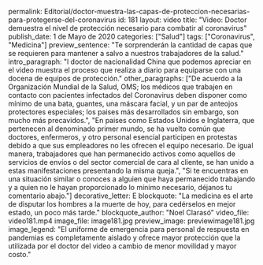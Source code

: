 permalink: 	Editorial/doctor-muestra-las-capas-de-proteccion-necesarias-para-protegerse-del-coronavirus
id:	181
layout: 	video
title: 	"Video: Doctor demuestra el nivel de protección necesario para combatir al coronavirus"
publish_date: 	1 de Mayo de 2020
categories:	["Salud"]
tags:	["Coronavirus", "Medicina"]
preview_sentence:	"Te sorprenderán la cantidad de capas que se requieren para mantener a salvo a nuestros trabajadores de la salud."
intro_paragraph: 	"l doctor de nacionalidad China que podemos apreciar en el video muestra el proceso que realiza a diario para equiparse con una docena de equipos de protección."
other_paragraphs:	["De acuerdo a la Organización Mundial de la Salud, OMS; los médicos que trabajen en contacto con pacientes infectados del Coronavirus deben disponer como mínimo de una bata, guantes, una máscara facial, y un par de anteojos protectores especiales; los paises más desarrollados sin embargo, son mucho más precavidos.", "En paises como Estados Unidos e Inglaterra, que pertenecen al denominado primer mundo, se ha vuelto común que doctores, enfermeros, y otro personal esencial participen en protestas debido a que sus empleadores no les ofrecen el equipo necesario. De igual manera, trabajadores que han permanecido activos como aquellos de servicios de envíos o del sector comercial de cara al cliente, se han unido a estas manifestaciones presentando la misma queja.", "Si te encuentras en una situación similar o conoces a alguien que haya permanecido trabajando y a quien no le hayan proporcionado lo mínimo necesario, déjanos tu comentario abajo."]
decorative_letter:	E
blockquote:	"La medicina es el arte de disputar los hombres a la muerte de hoy, para cedérselos en mejor estado, un poco más tarde."
blockquote_author:	"Noel Clarasó"
video_file:	video181.mp4
image_file:	image181.jpg
preview_image:	previewimage181.jpg
image_legend:	"El uniforme de emergencia para personal de respuesta en pandemias es completamente aislado y ofrece mayor protección que la utilizada por el doctor del video a cambio de menor movilidad y mayor costo."